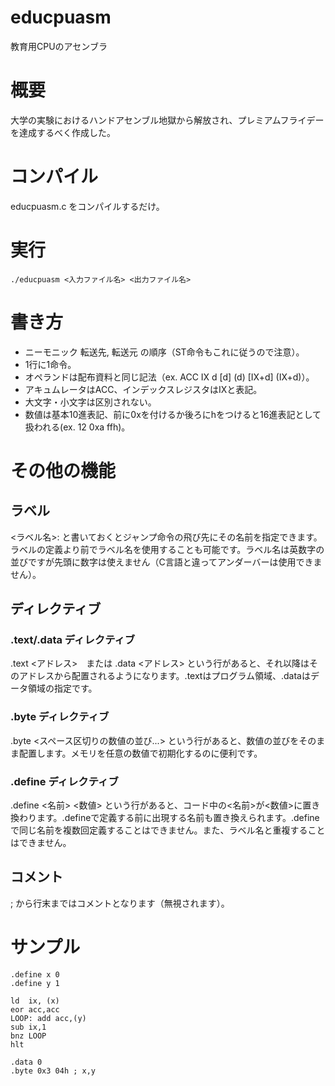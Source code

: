 # educpuasm
教育用CPUのアセンブラ

# 概要
大学の実験におけるハンドアセンブル地獄から解放され、プレミアムフライデーを達成するべく作成した。

# コンパイル
educpuasm.c をコンパイルするだけ。

# 実行
```
./educpuasm <入力ファイル名> <出力ファイル名>
```

# 書き方
* ニーモニック 転送先, 転送元 の順序（ST命令もこれに従うので注意）。
* 1行に1命令。
* オペランドは配布資料と同じ記法（ex. ACC IX d [d] (d) [IX+d] (IX+d)）。
* アキュムレータはACC、インデックスレジスタはIXと表記。
* 大文字・小文字は区別されない。
* 数値は基本10進表記、前に0xを付けるか後ろにhをつけると16進表記として扱われる(ex. 12 0xa ffh)。

# その他の機能
## ラベル
<ラベル名>: と書いておくとジャンプ命令の飛び先にその名前を指定できます。ラベルの定義より前でラベル名を使用することも可能です。ラベル名は英数字の並びですが先頭に数字は使えません（C言語と違ってアンダーバーは使用できません）。

## ディレクティブ
### .text/.data ディレクティブ
.text <アドレス>　または .data <アドレス> という行があると、それ以降はそのアドレスから配置されるようになります。.textはプログラム領域、.dataはデータ領域の指定です。

### .byte ディレクティブ
.byte <スペース区切りの数値の並び...> という行があると、数値の並びをそのまま配置します。メモリを任意の数値で初期化するのに便利です。

### .define ディレクティブ
.define <名前> <数値> という行があると、コード中の<名前>が<数値>に置き換わります。.defineで定義する前に出現する名前も置き換えられます。.defineで同じ名前を複数回定義することはできません。また、ラベル名と重複することはできません。

## コメント
; から行末まではコメントとなります（無視されます）。

# サンプル
```
.define x 0
.define y 1

ld  ix, (x)
eor acc,acc
LOOP: add acc,(y)
sub ix,1
bnz LOOP
hlt

.data 0
.byte 0x3 04h ; x,y
```
